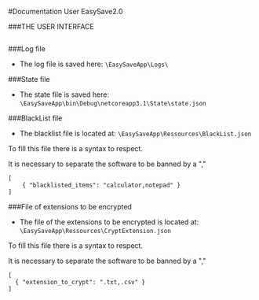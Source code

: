 #Documentation User EasySave2.0

###THE USER INTERFACE

<img src="https://cdn.discordapp.com/attachments/1067811500732993596/1078316617966026842/ManuelUtilisation.png" alt="">

###Log file
* The log file is saved here: `\EasySaveApp\Logs\`

###State file
* The state file is saved here: `\EasySaveApp\bin\Debug\netcoreapp3.1\State\state.json`

###BlackList file
* The blacklist file is located at: `\EasySaveApp\Ressources\BlackList.json`
<p>To fill this file there is a syntax to respect.
<p>It is necessary to separate the software to be banned by a ","
<pre><code>[ 
    { "blacklisted_items": "calculator,notepad" } 
]</code></pre>

###File of extensions to be encrypted
* The file of the extensions to be encrypted is located at: `\EasySaveApp\Ressources\CryptExtension.json`
<p>To fill this file there is a syntax to respect.
<p>It is necessary to separate the software to be banned by a ","
<pre><code>[
  { "extension_to_crypt": ".txt,.csv" }
]</code></pre>
